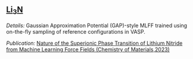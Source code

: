 ## [Li<sub>3</sub>N](Li3N)

_Details:_ Gaussian Approximation Potential (GAP)-style MLFF trained using on-the-fly sampling of reference configurations in VASP.

_Publication:_ [Nature of the Superionic Phase Transition of Lithium Nitride from Machine Learning Force Fields (Chemistry of Materials,2023)](https://pubs.acs.org/doi/10.1021/acs.chemmater.3c01271)
